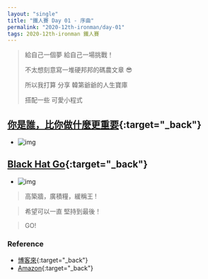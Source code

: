```yaml
---
layout: "single"
title: "鐵人賽 Day 01 - 序曲"
permalink: "2020-12th-ironman/day-01"
tags: 2020-12th-ironman 鐵人賽
---
```


> 給自己一個夢 給自己一場挑戰！
>
> 不太想刻意寫一堆硬邦邦的碼農文章 :sunglasses:
>
> 所以我打算 分享 韓第爺爺的人生寶庫
>
> 搭配一些 可愛小程式

## [你是誰，比你做什麼更重要](https://www.books.com.tw/products/0010862692){:target="\_back"}

- ![img](https://im1.book.com.tw/image/getImage?i=https://www.books.com.tw/img/001/086/26/0010862692.jpg&v=5ef1d9c4&w=348&h=348)

## [Black Hat Go](https://www.amazon.com/Black-Hat-Go-Programming-Pentesters-ebook/dp/B073NPY29N){:target="\_back"}

- ![img](https://m.media-amazon.com/images/I/51CuGYmzp+L.jpg)

> 高築牆，廣積糧，緩稱王 !

> 希望可以一直 堅持到最後！

> GO!

### Reference

- [博客來](https://www.books.com.tw/products/0010862692){:target="\_back"}
- [Amazon](https://www.amazon.com/Black-Hat-Go-Programming-Pentesters-ebook/dp/B073NPY29N){:target="\_back"}
